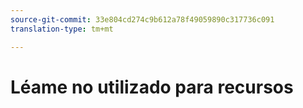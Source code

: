 ```yaml
---
source-git-commit: 33e804cd274c9b612a78f49059890c317736c091
translation-type: tm+mt

---
```

# Léame no utilizado para recursos
